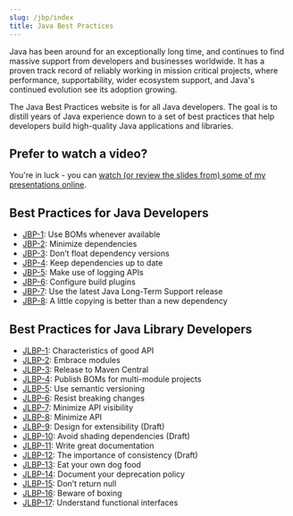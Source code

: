```yaml
---
slug: /jbp/index
title: Java Best Practices
---
```


Java has been around for an exceptionally long time, and continues to find massive support from developers and businesses worldwide. It has a proven track record of reliably working in mission critical projects, where performance, supportability, wider ecosystem support, and Java's continued evolution see its adoption growing.

The Java Best Practices website is for all Java developers. The goal is to distill years of Java experience down to a set of best practices that help developers build high-quality Java applications and libraries.

## Prefer to watch a video?

You're in luck - you can [watch (or review the slides from) some of my presentations online](/java-api-design-best-practices.html).

## Best Practices for Java Developers

- [JBP-1](/jbp/jbp-1.html): Use BOMs whenever available
- [JBP-2](/jbp/jbp-2.html): Minimize dependencies
- [JBP-3](/jbp/jbp-3.html): Don’t float dependency versions
- [JBP-4](/jbp/jbp-4.html): Keep dependencies up to date
- [JBP-5](/jbp/jbp-5.html): Make use of logging APIs
- [JBP-6](/jbp/jbp-6.html): Configure build plugins
- [JBP-7](/jbp/jbp-7.html): Use the latest Java Long-Term Support release
- [JBP-8](/jbp/jbp-8.html): A little copying is better than a new dependency

## Best Practices for Java Library Developers

- [JLBP-1](/jbp/jlbp-1.html): Characteristics of good API
- [JLBP-2](/jbp/jlbp-2.html): Embrace modules
- [JLBP-3](/jbp/jlbp-3.html): Release to Maven Central
- [JLBP-4](/jbp/jlbp-4.html): Publish BOMs for multi-module projects
- [JLBP-5](/jbp/jlbp-5.html): Use semantic versioning
- [JLBP-6](/jbp/jlbp-6.html): Resist breaking changes
- [JLBP-7](/jbp/jlbp-7.html): Minimize API visibility
- [JLBP-8](/jbp/jlbp-8.html): Minimize API
- [JLBP-9](/jbp/jlbp-9.html): Design for extensibility (Draft)
- [JLBP-10](/jbp/jlbp-10.html): Avoid shading dependencies (Draft)
- [JLBP-11](/jbp/jlbp-11.html): Write great documentation
- [JLBP-12](/jbp/jlbp-12.html): The importance of consistency (Draft)
- [JLBP-13](/jbp/jlbp-13.html): Eat your own dog food
- [JLBP-14](/jbp/jlbp-14.html): Document your deprecation policy
- [JLBP-15](/jbp/jlbp-15.html): Don’t return null
- [JLBP-16](/jbp/jlbp-16.html): Beware of boxing
- [JLBP-17](/jbp/jlbp-17.html): Understand functional interfaces
